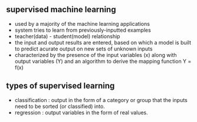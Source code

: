## supervised machine learning

* used by a majority of the machine learning applications
* system tries to learn from  previously-inputted examples
* teacher(data) - student(model) relationship
* the input and output results are entered, based on which a model is built to predict acurate output on new sets of unknown inputs
* characterized by the presence of the input variables (x) along with output variables (Y) and an algorithm to derive the mapping function Y = f(x)

## types of supervised learning
* classification : output in the form of a category or group that the inputs need to be sorted (or classified) into.
* regression : output variables in the form of real values.